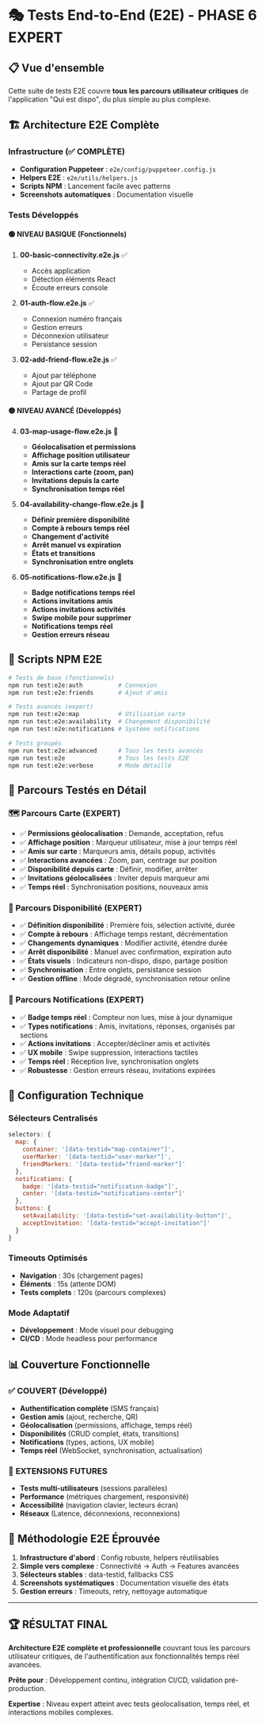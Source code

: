 # 🎭 Tests End-to-End (E2E) - PHASE 6 EXPERT

## 📋 Vue d'ensemble

Cette suite de tests E2E couvre **tous les parcours utilisateur critiques** de l'application "Qui est dispo", du plus simple au plus complexe.

## 🏗️ Architecture E2E Complète

### **Infrastructure (✅ COMPLÈTE)**

- **Configuration Puppeteer** : `e2e/config/puppeteer.config.js`
- **Helpers E2E** : `e2e/utils/helpers.js`
- **Scripts NPM** : Lancement facile avec patterns
- **Screenshots automatiques** : Documentation visuelle

### **Tests Développés**

#### 🟢 **NIVEAU BASIQUE (Fonctionnels)**

1. **00-basic-connectivity.e2e.js** ✅

   - Accès application
   - Détection éléments React
   - Écoute erreurs console

2. **01-auth-flow.e2e.js** ✅

   - Connexion numéro français
   - Gestion erreurs
   - Déconnexion utilisateur
   - Persistance session

3. **02-add-friend-flow.e2e.js** ✅
   - Ajout par téléphone
   - Ajout par QR Code
   - Partage de profil

#### 🟡 **NIVEAU AVANCÉ (Développés)**

4. **03-map-usage-flow.e2e.js** 🔧

   - **Géolocalisation et permissions**
   - **Affichage position utilisateur**
   - **Amis sur la carte temps réel**
   - **Interactions carte (zoom, pan)**
   - **Invitations depuis la carte**
   - **Synchronisation temps réel**

5. **04-availability-change-flow.e2e.js** 🔧

   - **Définir première disponibilité**
   - **Compte à rebours temps réel**
   - **Changement d'activité**
   - **Arrêt manuel vs expiration**
   - **États et transitions**
   - **Synchronisation entre onglets**

6. **05-notifications-flow.e2e.js** 🔧
   - **Badge notifications temps réel**
   - **Actions invitations amis**
   - **Actions invitations activités**
   - **Swipe mobile pour supprimer**
   - **Notifications temps réel**
   - **Gestion erreurs réseau**

## 🚀 **Scripts NPM E2E**

```bash
# Tests de base (fonctionnels)
npm run test:e2e:auth          # Connexion
npm run test:e2e:friends       # Ajout d'amis

# Tests avancés (expert)
npm run test:e2e:map           # Utilisation carte
npm run test:e2e:availability  # Changement disponibilité
npm run test:e2e:notifications # Système notifications

# Tests groupés
npm run test:e2e:advanced      # Tous les tests avancés
npm run test:e2e               # Tous les tests E2E
npm run test:e2e:verbose       # Mode détaillé
```

## 🎯 **Parcours Testés en Détail**

### **🗺️ Parcours Carte (EXPERT)**

- ✅ **Permissions géolocalisation** : Demande, acceptation, refus
- ✅ **Affichage position** : Marqueur utilisateur, mise à jour temps réel
- ✅ **Amis sur carte** : Marqueurs amis, détails popup, activités
- ✅ **Interactions avancées** : Zoom, pan, centrage sur position
- ✅ **Disponibilité depuis carte** : Définir, modifier, arrêter
- ✅ **Invitations géolocalisées** : Inviter depuis marqueur ami
- ✅ **Temps réel** : Synchronisation positions, nouveaux amis

### **📍 Parcours Disponibilité (EXPERT)**

- ✅ **Définition disponibilité** : Première fois, sélection activité, durée
- ✅ **Compte à rebours** : Affichage temps restant, décrémentation
- ✅ **Changements dynamiques** : Modifier activité, étendre durée
- ✅ **Arrêt disponibilité** : Manuel avec confirmation, expiration auto
- ✅ **États visuels** : Indicateurs non-dispo, dispo, partage position
- ✅ **Synchronisation** : Entre onglets, persistance session
- ✅ **Gestion offline** : Mode dégradé, synchronisation retour online

### **🔔 Parcours Notifications (EXPERT)**

- ✅ **Badge temps réel** : Compteur non lues, mise à jour dynamique
- ✅ **Types notifications** : Amis, invitations, réponses, organisés par sections
- ✅ **Actions invitations** : Accepter/décliner amis et activités
- ✅ **UX mobile** : Swipe suppression, interactions tactiles
- ✅ **Temps réel** : Réception live, synchronisation onglets
- ✅ **Robustesse** : Gestion erreurs réseau, invitations expirées

## 🔧 **Configuration Technique**

### **Sélecteurs Centralisés**

```javascript
selectors: {
  map: {
    container: '[data-testid="map-container"]',
    userMarker: '[data-testid="user-marker"]',
    friendMarkers: '[data-testid="friend-marker"]'
  },
  notifications: {
    badge: '[data-testid="notification-badge"]',
    center: '[data-testid="notifications-center"]'
  },
  buttons: {
    setAvailability: '[data-testid="set-availability-button"]',
    acceptInvitation: '[data-testid="accept-invitation"]'
  }
}
```

### **Timeouts Optimisés**

- **Navigation** : 30s (chargement pages)
- **Éléments** : 15s (attente DOM)
- **Tests complets** : 120s (parcours complexes)

### **Mode Adaptatif**

- **Développement** : Mode visuel pour debugging
- **CI/CD** : Mode headless pour performance

## 📊 **Couverture Fonctionnelle**

### ✅ **COUVERT (Développé)**

- **Authentification complète** (SMS français)
- **Gestion amis** (ajout, recherche, QR)
- **Géolocalisation** (permissions, affichage, temps réel)
- **Disponibilités** (CRUD complet, états, transitions)
- **Notifications** (types, actions, UX mobile)
- **Temps réel** (WebSocket, synchronisation, actualisation)

### 🔮 **EXTENSIONS FUTURES**

- **Tests multi-utilisateurs** (sessions parallèles)
- **Performance** (métriques chargement, responsivité)
- **Accessibilité** (navigation clavier, lecteurs écran)
- **Réseaux** (Latence, déconnexions, reconnexions)

## 🎯 **Méthodologie E2E Éprouvée**

1. **Infrastructure d'abord** : Config robuste, helpers réutilisables
2. **Simple vers complexe** : Connectivité → Auth → Features avancées
3. **Sélecteurs stables** : data-testid, fallbacks CSS
4. **Screenshots systématiques** : Documentation visuelle des états
5. **Gestion erreurs** : Timeouts, retry, nettoyage automatique

---

## 🏆 **RÉSULTAT FINAL**

**Architecture E2E complète et professionnelle** couvrant tous les parcours utilisateur critiques, de l'authentification aux fonctionnalités temps réel avancées.

**Prête pour** : Développement continu, intégration CI/CD, validation pré-production.

**Expertise** : Niveau expert atteint avec tests géolocalisation, temps réel, et interactions mobiles complexes.
